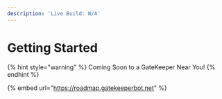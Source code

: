 ```yaml
---
description: 'Live Build: N/A'
---
```


# Getting Started

{% hint style="warning" %}
Coming Soon to a GateKeeper Near You!
{% endhint %}

{% embed url="https://roadmap.gatekeeperbot.net" %}

